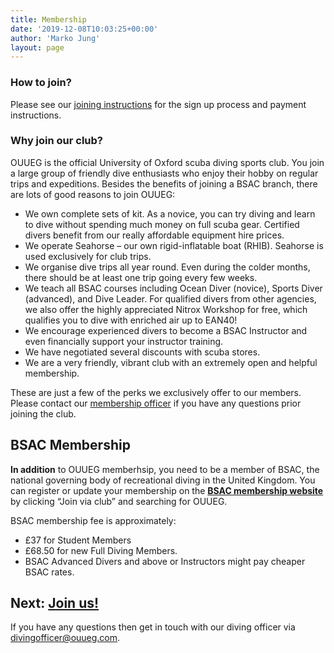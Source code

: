 ```yaml
---
title: Membership
date: '2019-12-08T10:03:25+00:00'
author: 'Marko Jung'
layout: page
---
```


### How to join?

Please see our [joining instructions](/membership/join) for the sign up process and payment instructions.

### Why join our club?

OUUEG is the official University of Oxford scuba diving sports club. You join a large group of friendly dive enthusiasts who enjoy their hobby on regular trips and expeditions. Besides the benefits of joining a BSAC branch, there are lots of good reasons to join OUUEG:

- We own complete sets of kit. As a novice, you can try diving and learn to dive without spending much money on full scuba gear. Certified divers benefit from our really affordable equipment hire prices.
- We operate Seahorse – our own rigid-inflatable boat (RHIB). Seahorse is used exclusively for club trips.
- We organise dive trips all year round. Even during the colder months, there should be at least one trip going every few weeks.
- We teach all BSAC courses including Ocean Diver (novice), Sports Diver (advanced), and Dive Leader. For qualified divers from other agencies, we also offer the highly appreciated Nitrox Workshop for free, which qualifies you to dive with enriched air up to EAN40!
- We encourage experienced divers to become a BSAC Instructor and even financially support your instructor training.
- We have negotiated several discounts with scuba stores.
- We are a very friendly, vibrant club with an extremely open and helpful membership.

These are just a few of the perks we exclusively offer to our members. Please contact our [membership officer](mailto:membership@ouueg.com) if you have any questions prior joining the club.
## BSAC Membership

**In addition** to OUUEG memberhsip, you need to be a member of BSAC, the
national governing body of recreational diving in the United Kingdom. You can
register or update your membership on the [**BSAC membership website**](https://www.bsac.com/membership/) by clicking “Join via club” and
searching for OUUEG.

BSAC membership fee is approximately:

- £37 for Student Members
- £68.50 for new Full Diving Members.
- BSAC Advanced Divers and above or Instructors might pay cheaper BSAC rates.

## Next: [Join us!](/membership/join/)

If you have any questions then get in touch with our diving officer via [divingofficer@ouueg.com](mailto:divingofficer@ouueg.com).

